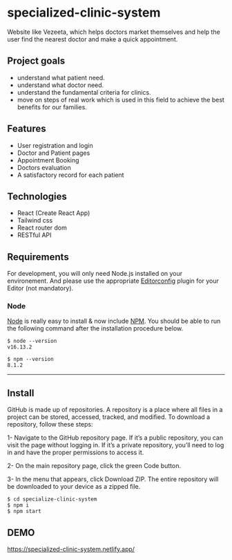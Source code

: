# specialized-clinic-system

Website like Vezeeta, which helps doctors market themselves and help the user find the nearest doctor and make a quick appointment.

## Project goals
- understand what patient need.
- understand what doctor need.
- understand the fundamental criteria for clinics.
- move on steps of real work which is used in this field to achieve the best benefits for our families.

## Features
- User registration and login
- Doctor and Patient pages
- Appointment Booking
- Doctors evaluation
- A satisfactory record for each patient

## Technologies
- React (Create React App)
- Tailwind css
- React router dom
- RESTful API

## Requirements

For development, you will only need Node.js installed on your environement.
And please use the appropriate [Editorconfig](http://editorconfig.org/) plugin for your Editor (not mandatory).

### Node

[Node](http://nodejs.org/) is really easy to install & now include [NPM](https://npmjs.org/).
You should be able to run the following command after the installation procedure
below.

    $ node --version
    v16.13.2

    $ npm --version
    8.1.2

---
## Install
GitHub is made up of repositories. A repository is a place where all files in a project can be stored, accessed, tracked, and modified. To download a repository, follow these steps:

1- Navigate to the GitHub repository page. If it’s a public repository, you can visit the page without logging in. If it’s a private repository, you’ll need to log in and have the proper permissions to access it.

2- On the main repository page, click the green Code button.

3- In the menu that appears, click Download ZIP. The entire repository will be downloaded to your device as a zipped file.

    $ cd specialize-clinic-system
    $ npm i
    $ npm start

## DEMO
https://specialized-clinic-system.netlify.app/
